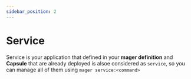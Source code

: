 ```yaml
---
sidebar_position: 2
---
```


# Service

Service is your application that defined in your **mager definition** and **Capsule** that are already deployed is alsoe considered as `service`, so you can manage all of them using `mager service:<command>`

